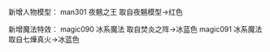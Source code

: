 新增人物模型：
man301  夜魑之王  取自夜魑模型->红色



新增魔法特效：
magic090  冰系魔法  取自焚炎之阵->冰蓝色
magic091  冰系魔法  取自七燁真火->冰蓝色
